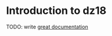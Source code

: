 # Introduction to dz18

TODO: write [great documentation](http://jacobian.org/writing/what-to-write/)
